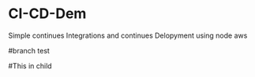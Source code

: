 # CI-CD-Dem
Simple continues Integrations and continues Delopyment using node aws 


#branch test

#This in child